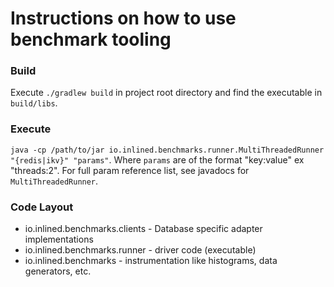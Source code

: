 # Instructions on how to use benchmark tooling

### Build
Execute `./gradlew build` in project root directory and find the executable in
`build/libs`.

### Execute
`java -cp /path/to/jar io.inlined.benchmarks.runner.MultiThreadedRunner "{redis|ikv}" "params"`.
Where `params` are of the format "key:value" ex "threads:2". For full param reference list,
see javadocs for `MultiThreadedRunner`.

### Code Layout
- io.inlined.benchmarks.clients - Database specific adapter implementations
- io.inlined.benchmarks.runner - driver code (executable)
- io.inlined.benchmarks - instrumentation like histograms, data generators, etc.